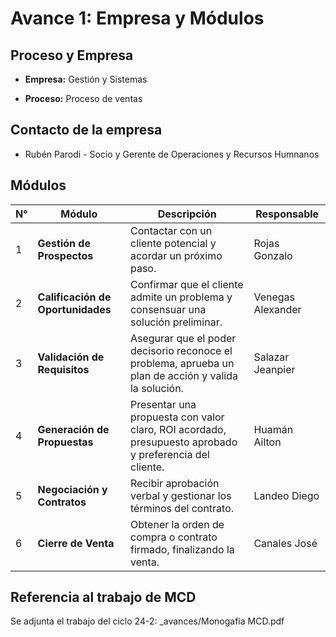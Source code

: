 # Avance 1: Empresa y Módulos
## Proceso y Empresa

- **Empresa:** Gestión y Sistemas

- **Proceso:** Proceso de ventas

## Contacto de la empresa

- Rubén Parodi - Socio y Gerente de Operaciones y Recursos Humnanos

## Módulos

| N° | Módulo                          | Descripción                                                                                            | Responsable         |
|----|----------------------------------|--------------------------------------------------------------------------------------------------------|--------------------|
| 1  | **Gestión de Prospectos**       | Contactar con un cliente potencial y acordar un próximo paso.                                         | Rojas Gonzalo      |
| 2  | **Calificación de Oportunidades** | Confirmar que el cliente admite un problema y consensuar una solución preliminar.                     | Venegas Alexander  |
| 3  | **Validación de Requisitos**    | Asegurar que el poder decisorio reconoce el problema, aprueba un plan de acción y valida la solución. | Salazar Jeanpier   |
| 4  | **Generación de Propuestas**    | Presentar una propuesta con valor claro, ROI acordado, presupuesto aprobado y preferencia del cliente. | Huamán Ailton  |
| 5  | **Negociación y Contratos**     | Recibir aprobación verbal y gestionar los términos del contrato.                                      | Landeo Diego          |
| 6  | **Cierre de Venta**             | Obtener la orden de compra o contrato firmado, finalizando la venta.                                  | Canales José          |

## Referencia al trabajo de MCD
Se adjunta el trabajo del ciclo 24-2:
_avances/Monogafía MCD.pdf

